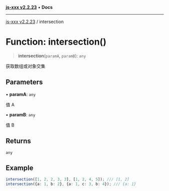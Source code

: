 [**js-xxx v2.2.23**](../README.md) • **Docs**

***

[js-xxx v2.2.23](../README.md) / intersection

# Function: intersection()

> **intersection**(`paramA`, `paramB`): `any`

获取数组或对象交集

## Parameters

• **paramA**: `any`

值 A

• **paramB**: `any`

值 B

## Returns

`any`

## Example

```ts
intersection([1, 2, 2, 3, 3], [1, 2, 4, 5]); /// [1, 2]
intersection({a: 1, b: 2}, {a: 1, c: 3, b: 4}); /// {a: 1}
```
